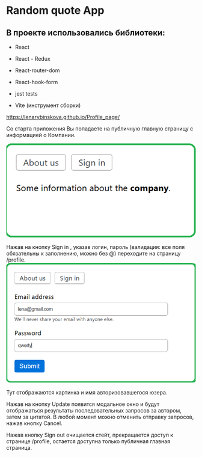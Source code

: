 # Random quote App
## В проекте использовались библиотеки:
- React
- React - Redux
- React-router-dom
- React-hook-form
- jest tests

- Vite (инструмент сборки)

https://lenarybinskova.github.io/Profile_page/

Со старта приложения Вы попадаете на публичную главную страницу с информацией о Компании.

![publicPage](https://github.com/LenaRybinskova/Profile_page/blob/main/publicPage.bmp)

Нажав на кнопку Sign in , указав логин, пароль (валидация: все поля обязательны к заполнению, можно без @) переходите на страницу /profile.
![sign-up](https://github.com/LenaRybinskova/Profile_page/blob/main/sign-up.bmp)


Тут отображаются картинка и имя авторизовавшегося юзера.

Нажав на кнопку Update появится модальное окно и будут отображаться результаты последовательных запросов за автором, затем за цитатой. 
В любой момент можно отменить отправку запросов, нажав кнопку Cancel.

Нажав кнопку Sign out очищается стейт, прекращается доступ к странице /profile, остается доступна только публичная главная страница.



